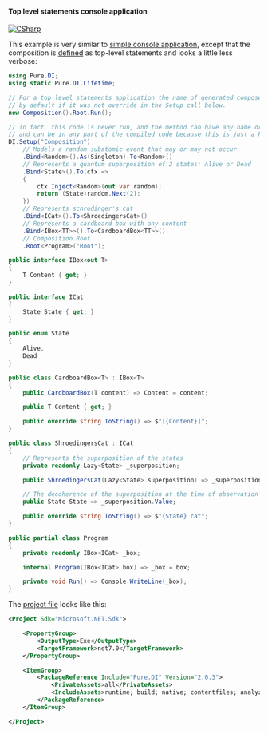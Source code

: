 #### Top level statements console application

[![CSharp](https://img.shields.io/badge/C%23-code-blue.svg)](/samples/ShroedingersCatTopLevelStatements)

This example is very similar to [simple console application](ConsoleTemplate.md), except that the composition is [defined](/samples/ShroedingersCatTopLevelStatements/Program.cs) as top-level statements and looks a little less verbose:

```c#
using Pure.DI;
using static Pure.DI.Lifetime;

// For a top level statements application the name of generated composer is "Composer"
// by default if it was not override in the Setup call below.
new Composition().Root.Run();

// In fact, this code is never run, and the method can have any name or be a constructor, for example,
// and can be in any part of the compiled code because this is just a hint to set up an object graph.
DI.Setup("Composition")
    // Models a random subatomic event that may or may not occur
    .Bind<Random>().As(Singleton).To<Random>()
    // Represents a quantum superposition of 2 states: Alive or Dead
    .Bind<State>().To(ctx =>
    {
        ctx.Inject<Random>(out var random);
        return (State)random.Next(2);
    })
    // Represents schrodinger's cat
    .Bind<ICat>().To<ShroedingersCat>()
    // Represents a cardboard box with any content
    .Bind<IBox<TT>>().To<CardboardBox<TT>>()
    // Composition Root
    .Root<Program>("Root");

public interface IBox<out T>
{
    T Content { get; }
}

public interface ICat
{
    State State { get; }
}

public enum State
{
    Alive,
    Dead
}

public class CardboardBox<T> : IBox<T>
{
    public CardboardBox(T content) => Content = content;

    public T Content { get; }

    public override string ToString() => $"[{Content}]";
}

public class ShroedingersCat : ICat
{
    // Represents the superposition of the states
    private readonly Lazy<State> _superposition;

    public ShroedingersCat(Lazy<State> superposition) => _superposition = superposition;

    // The decoherence of the superposition at the time of observation via an irreversible process
    public State State => _superposition.Value;

    public override string ToString() => $"{State} cat";
}

public partial class Program
{
    private readonly IBox<ICat> _box;

    internal Program(IBox<ICat> box) => _box = box;

    private void Run() => Console.WriteLine(_box);
}
```

The [project file](/samples/ShroedingersCatTopLevelStatements/ShroedingersCatTopLevelStatements.csproj) looks like this:

```xml
<Project Sdk="Microsoft.NET.Sdk">

    <PropertyGroup>
        <OutputType>Exe</OutputType>
        <TargetFramework>net7.0</TargetFramework>
    </PropertyGroup>

    <ItemGroup>
        <PackageReference Include="Pure.DI" Version="2.0.3">
            <PrivateAssets>all</PrivateAssets>
            <IncludeAssets>runtime; build; native; contentfiles; analyzers; buildtransitive</IncludeAssets>
        </PackageReference>
    </ItemGroup>

</Project>
```